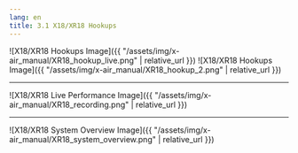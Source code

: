 ```yaml
---
lang: en
title: 3.1 X18/XR18 Hookups
---
```

![X18/XR18 Hookups Image]({{ "/assets/img/x-air_manual/XR18_hookup_live.png" | relative_url }})
![X18/XR18 Hookups Image]({{ "/assets/img/x-air_manual/XR18_hookup_2.png" | relative_url }})

---

![X18/XR18 Live Performance Image]({{ "/assets/img/x-air_manual/XR18_recording.png" | relative_url }})

---

![X18/XR18 System Overview Image]({{ "/assets/img/x-air_manual/XR18_system_overview.png" | relative_url }})
